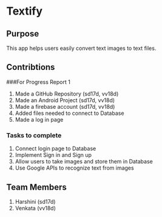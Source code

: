 # Textify

## Purpose
This app helps users easily convert text images to text files.


## Contribtions

###For Progress Report 1
1. Made a GitHub Repository (sd17d, vv18d)
2. Made an Android Project (sd17d, vv18d)
3. Made a firebase account (sd17d, vv18d)
4. Added files needed to connect to Database
5. Made a log in page

### Tasks to complete
1. Connect login page to Database
2. Implement Sign in and Sign up
3. Allow users to take images and store them in Database
4. Use Google APIs to recognize text from images

## Team Members
1. Harshini (sd17d)
2. Venkata (vv18d)

